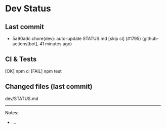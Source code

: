 # Dev Status

## Last commit
- 5a90adc chore(dev): auto-update STATUS.md [skip ci] (#1795) (github-actions[bot], 41 minutes ago)
## CI & Tests
[OK] npm ci
[FAIL] npm test

## Changed files (last commit)
dev/STATUS.md

---
Notes:
- ...
